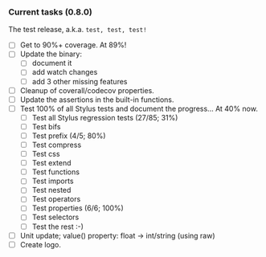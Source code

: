 ### Current tasks (0.8.0)

The test release, a.k.a. `test, test, test!`

 - [ ] Get to 90%+ coverage.  At 89%!
 - [ ] Update the binary:
    - [ ] document it
    - [ ] add watch changes
    - [ ] add 3 other missing features
 - [ ] Cleanup of coverall/codecov properties.
 - [ ] Update the assertions in the built-in functions.
 - [ ] Test 100% of all Stylus tests and document the progress...  At 40% now.
     - [ ] Test all Stylus regression tests (27/85; 31%)
     - [ ] Test bifs
     - [ ] Test prefix (4/5; 80%)
     - [ ] Test compress
     - [ ] Test css
     - [ ] Test extend
     - [ ] Test functions
     - [ ] Test imports
     - [ ] Test nested
     - [ ] Test operators
     - [ ] Test properties (6/6; 100%)
     - [ ] Test selectors
     - [ ] Test the rest :-)
 - [ ] Unit update; value() property: float -> int/string (using raw)
 - [ ] Create logo.
